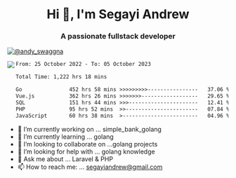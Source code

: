 <h1 align="center">Hi 👋, I'm Segayi Andrew</h1>
<h3 align="center">A passionate fullstack developer</h3>
<p align="left">
   <a href="https://twitter.com/@andy_swaggna" target="blank"><img src="https://img.shields.io/twitter/follow/@andy_swaggna?logo=twitter&style=for-the-badge" alt="@andy_swaggna"/></a>
</p>
<img align="left" src="https://blog.jetbrains.com/wp-content/uploads/2021/02/Go_8001611039611515.gif">



<!--START_SECTION:waka-->

```txt
From: 25 October 2022 - To: 05 October 2023

Total Time: 1,222 hrs 18 mins

Go               452 hrs 58 mins >>>>>>>>>----------------   37.06 %
Vue.js           362 hrs 26 mins >>>>>>>------------------   29.65 %
SQL              151 hrs 44 mins >>>----------------------   12.41 %
PHP              95 hrs 52 mins  >>-----------------------   07.84 %
JavaScript       60 hrs 38 mins  >------------------------   04.96 %
```

<!--END_SECTION:waka-->

- 🔭 I’m currently working on ... simple_bank_golang
- 🌱 I’m currently learning ...  golang
- 👯 I’m looking to collaborate on ...golang projects
- 🤔 I’m looking for help with ...  golang knowledge
- 💬 Ask me about ... Laravel & PHP 
- 📫 How to reach me: ... segayiandrew@gmail.com
